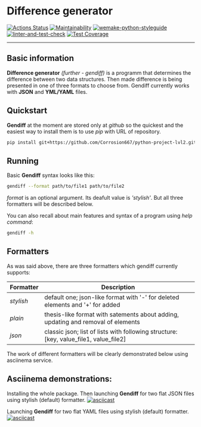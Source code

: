 # Difference generator

[![Actions Status](https://github.com/Corrosion667/python-project-lvl2/workflows/hexlet-check/badge.svg)](https://github.com/Corrosion667/python-project-lvl2/actions)
[![Maintainability](https://api.codeclimate.com/v1/badges/50b02185e2d65163855c/maintainability)](https://codeclimate.com/github/Corrosion667/python-project-lvl2/maintainability)
[![wemake-python-styleguide](https://img.shields.io/badge/style-wemake-000000.svg)](https://github.com/wemake-services/wemake-python-styleguide)
[![linter-and-test-check](https://github.com/Corrosion667/python-project-lvl2/actions/workflows/linter-and-test-check.yml/badge.svg)](https://github.com/Corrosion667/python-project-lvl2/actions/workflows/linter-and-test-check.yml)
[![Test Coverage](https://api.codeclimate.com/v1/badges/50b02185e2d65163855c/test_coverage)](https://codeclimate.com/github/Corrosion667/python-project-lvl2/test_coverage)

---

## Basic information

**Difference generator** *(further - gendiff)* is a programm that determines the difference between two data structures.
Then made difference is being presented in one of three formats to choose from.
Gendiff currently works with **JSON** and **YML/YAML** files.


## Quickstart

**Gendiff** at the moment are stored only at *github* so the quickest and the easiest way to install them is to use *pip* with URL of repository.
```bash
pip install git+https://github.com/Corrosion667/python-project-lvl2.git
```

## Running

Basic **Gendiff** syntax looks like this:
```bash
gendiff --format path/to/file1 path/to/file2
```
*format* is an optional argument. Its deafult value is *'stylish'*. But all three formatters will be described below.

You can also recall about main features and syntax of a program using *help command*:
```bash
gendiff -h
```

## Formatters

As was said above, there are three formatters which gendiff currently supports:

|   **Formatter**   |                                    **Description**                                    |
|-------------------|---------------------------------------------------------------------------------------|
|     *stylish*     | default one; json-like format with '-' for deleted elements and '+' for added         |       
|      *plain*      | thesis-like format with satements about adding, updating and removal of elements      |      
|      *json*       | classic json; list of lists with following structure: [key, value_file1, value_file2] |

The work of different formatters will be clearly demonstrated below using asciinema service.

## Asciinema demonstrations:

Installing the whole package. Then launching **Gendiff** for two flat JSON files using stylish (default) formatter.
[![asciicast](https://asciinema.org/a/pGDPAA50ZBFo46MyBhIZvIejW.svg)](https://asciinema.org/a/pGDPAA50ZBFo46MyBhIZvIejW)

Launching **Gendiff** for two flat YAML files using stylish (default) formatter.
[![asciicast](https://asciinema.org/a/6iRsV5E8hMk4tMzYUScoHhsoe.svg)](https://asciinema.org/a/6iRsV5E8hMk4tMzYUScoHhsoe)
